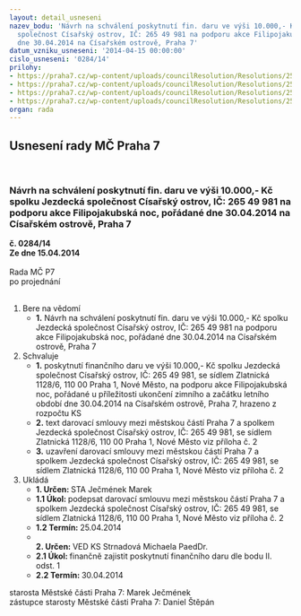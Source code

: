 ```yaml
---
layout: detail_usneseni
nazev_bodu: 'Návrh na schválení poskytnutí fin. daru ve výši 10.000,- Kč spolku Jezdecká
  společnost Císařský ostrov, IČ: 265 49 981 na podporu akce Filipojakubská noc, pořádané
  dne 30.04.2014 na Císařském ostrově, Praha 7'
datum_vzniku_usneseni: '2014-04-15 00:00:00'
cislo_usneseni: '0284/14'
prilohy:
- https://praha7.cz/wp-content/uploads/councilResolution/Resolutions/25097/18-14-jezdeck%c3%a1_spole%c4%8dnost_c%c3%adsa%c5%99sk%c3%bd_ostrov_-_%c5%be%c3%a1dost_o_finan%c4%8dn%c3%ad_podporu.pdf
- https://praha7.cz/wp-content/uploads/councilResolution/Resolutions/25097/18-14-s17_jezdecka_spolecnost_cisarsky_ostrov_2014.doc
- https://praha7.cz/wp-content/uploads/councilResolution/Resolutions/25097/18-14-vsr_jezdecka_spolecnost_cisarsky_ostrov.pdf
- https://praha7.cz/wp-content/uploads/councilResolution/Resolutions/25097/18-14-zapis_ze_4_jednani_kk_ze_dne_07_04_2014.doc
organ: rada
---
```

<div id="ucUsn_pList" class="usn">
	<span><h2>Usnesení rady MČ Praha 7 </h2>
<br></span><div class="standBody">
<span><h3>Návrh na schválení poskytnutí fin. daru ve výši 10.000,- Kč spolku Jezdecká společnost Císařský ostrov, IČ: 265 49 981 na podporu akce Filipojakubská noc, pořádané dne 30.04.2014 na Císařském ostrově, Praha 7</h3></span><div class="center">
		<strong>č. 0284/14</strong><br>
	</div>
<div class="center">
		<strong>Ze dne 15.04.2014</strong><br><br>
	</div>Rada MČ P7<br> po projednání<br><br><ol>
<li>Bere na vědomí<ul><li>
<strong>1.</strong> Návrh na schválení poskytnutí fin. daru ve výši 10.000,- Kč spolku Jezdecká společnost Císařský ostrov, IČ: 265 49 981 na podporu akce Filipojakubská noc, pořádané dne 30.04.2014 na Císařském ostrově, Praha 7</li></ul>
</li>
<li>Schvaluje<ul>
<li>
<strong>1.</strong> poskytnutí finančního daru ve výši 10.000,- Kč spolku Jezdecká společnost Císařský ostrov, IČ: 265 49 981, se sídlem Zlatnická 1128/6, 110 00 Praha 1, Nové Město, na podporu akce Filipojakubská noc, pořádané u příležitosti ukončení zimního a začátku letního období dne 30.04.2014 na Císařském ostrově, Praha 7, hrazeno z rozpočtu KS</li>
<li>
<strong>2.</strong> text darovací smlouvy mezi městskou částí Praha 7 a spolkem Jezdecká společnost Císařský ostrov, IČ: 265 49 981, se sídlem Zlatnická 1128/6, 110 00 Praha 1, Nové Město viz příloha č. 2</li>
<li>
<strong>3.</strong> uzavření darovací smlouvy mezi městskou částí Praha 7 a spolkem Jezdecká společnost Císařský ostrov, IČ: 265 49 981, se sídlem Zlatnická 1128/6, 110 00 Praha 1, Nové Město viz příloha č. 2</li>
</ul>
</li>
<li>Ukládá<ul>
<li>
<strong>1. Určen: </strong>STA Ječmének Marek</li>
<li>
<strong>1.1 Úkol: </strong>podepsat darovací smlouvu mezi městskou částí Praha 7 a spolkem Jezdecká společnost Císařský ostrov, IČ: 265 49 981, se sídlem Zlatnická 1128/6, 110 00 Praha 1, Nové Město viz příloha č. 2</li>
<li>
<strong>1.2 Termín: </strong>25.04.2014</li>
<li>
<strong><br>2. Určen: </strong>VED KS Strnadová Michaela PaedDr.</li>
<li>
<strong>2.1 Úkol: </strong>finančně zajistit poskytnutí finančního daru dle bodu II. odst. 1</li>
<li>
<strong>2.2 Termín: </strong>30.04.2014</li>
</ul>
</li>
</ol>starosta Městské části Praha 7: Marek Ječmének<br>zástupce starosty Městské části Praha 7: Daniel Štěpán 
</div>
</div>